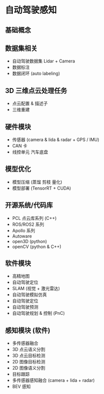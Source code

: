 # 自动驾驶感知

## 基础概念

## 数据集相关

- 自动驾驶数据集 Lidar + Camera
- 数据标注
- 数据闭环 (auto labeling)

## 3D 三维点云处理任务

- 点云配置 & 描述子
- 三维重建

## 硬件模块

- 传感器 (camera & lida & radar + GPS / IMU)
- CAN 卡
- 线控单元 汽车底盘

## 模型优化

- 模型压缩 (蒸馏 剪枝 量化)
- 模型部署 (TensorRT + CUDA)

## 开源系统/代码库

- PCL 点云库系列 (C++)
- ROS/ROS2 系列
- Apollo 系列
- Autoware
- open3D (python)
- openCV (python & C++)

## 软件模块

- 高精地图
- 自动驾驶定位
- SLAM (视觉 + 激光雷达)
- 自动驾驶模拟仿真
- 自动驾驶定位
- 自动驾驶预测
- 自动驾驶规划 & 控制 (PnC)

## 感知模块 (软件)

- 多传感器融合
- 3D 点云语义分割
- 3D 点云目标检测
- 2D 图像目标检测
- 2D 图像语义分割
- 目标跟踪
- 多传感器感知融合 (camera + lida + radar)
- BEV 感知
